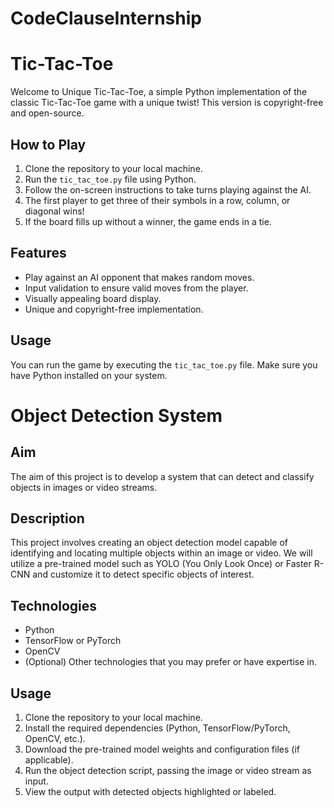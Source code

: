 # CodeClauseInternship

# Tic-Tac-Toe

Welcome to Unique Tic-Tac-Toe, a simple Python implementation of the classic Tic-Tac-Toe game with a unique twist! This version is copyright-free and open-source.

## How to Play

1. Clone the repository to your local machine.
2. Run the `tic_tac_toe.py` file using Python.
3. Follow the on-screen instructions to take turns playing against the AI.
4. The first player to get three of their symbols in a row, column, or diagonal wins!
5. If the board fills up without a winner, the game ends in a tie.

## Features

- Play against an AI opponent that makes random moves.
- Input validation to ensure valid moves from the player.
- Visually appealing board display.
- Unique and copyright-free implementation.

## Usage

You can run the game by executing the `tic_tac_toe.py` file. Make sure you have Python installed on your system.



# Object Detection System

## Aim

The aim of this project is to develop a system that can detect and classify objects in images or video streams.

## Description

This project involves creating an object detection model capable of identifying and locating multiple objects within an image or video. We will utilize a pre-trained model such as YOLO (You Only Look Once) or Faster R-CNN and customize it to detect specific objects of interest.

## Technologies

- Python
- TensorFlow or PyTorch
- OpenCV
- (Optional) Other technologies that you may prefer or have expertise in.

## Usage

1. Clone the repository to your local machine.
2. Install the required dependencies (Python, TensorFlow/PyTorch, OpenCV, etc.).
3. Download the pre-trained model weights and configuration files (if applicable).
4. Run the object detection script, passing the image or video stream as input.
5. View the output with detected objects highlighted or labeled.
